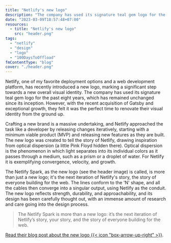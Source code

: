 ```yaml
---
title: "Netlify's new logo"
description: "The company has used its signature teal gem logo for the past eight years. However, they felt it was the perfect time to renovate their visual identity."
date: "2023-03-09T18:57:48+07:00"
resources:
  - title: "Netlify's new logo"
    src: "header.png"
tags:
  - "netlify"
  - "design"
  - "logo"
  - "100DaysToOffload"
fmContentType: "blog"
cover: "./header.png"
---
```


Netlify, one of my favorite deployment options and a web development platform, has recently introduced a new logo, marking a significant step towards a new overall visual identity. The company has used its signature teal gem logo for the past eight years, which has remained unchanged since its inception. However, with the recent acquisition of Gatsby and exceptional growth, they felt it was the perfect time to renovate their visual identity from the ground up.

Crafting a new brand is a massive undertaking, and Netlify approached the task like a developer by releasing changes iteratively, starting with a minimum viable product (MVP) and releasing new features as they are built. The new logo was created to tell the story of Netlify, drawing inspiration from optical dispersion (a little Pink Floyd hidden there). Optical dispersion is the phenomenon in which light separates into its individual colors as it passes through a medium, such as a prism or a droplet of water. For Netlify it is exemplifying convergence, velocity, and growth.

The Netlify Spark, as the new logo (see the header image) is called, is more than just a new logo; it's the next iteration of Netlify's story, the story of everyone building for the web. The lines conform to the 'N' shape, and all the cables then converge into a singular output, using Netlify as the conduit. The new logo reflects strength, durability, and approachability, and its design has been carefully thought out, with an immense amount of research and care going into the design process.

> The Netlify Spark is more than a new logo: it’s the next iteration of Netlify’s story, your story, and the story of everyone building for the web.

[Read their blog post about the new logo {{< icon "box-arrow-up-right" >}}](https://www.netlify.com/blog/netlify-new-logo/).
